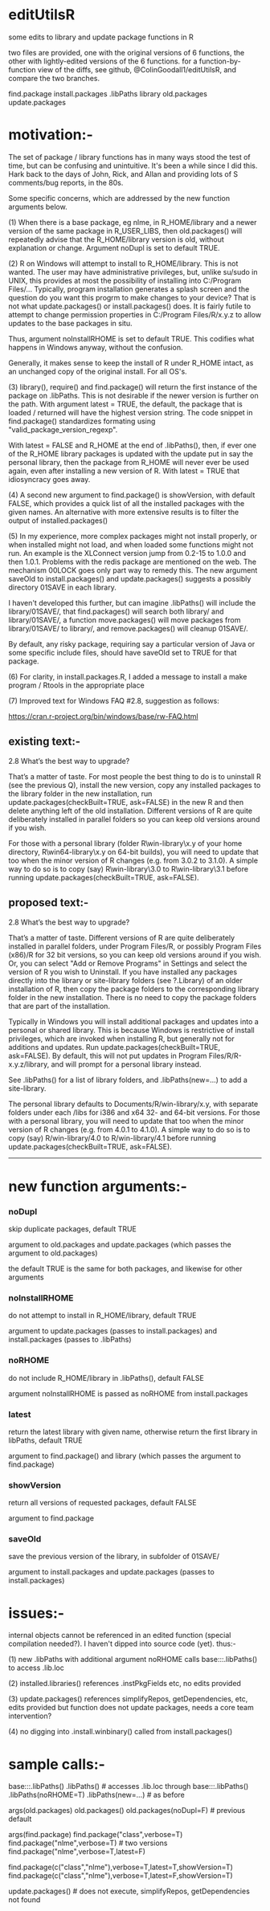 # editUtilsR
some edits to library and update package functions in R

two files are provided, one with the original versions of 6 functions, the other with lightly-edited versions of the 6 functions.
for a function-by-function view of the diffs, see github, @ColinGoodall1/editUtilsR, and compare the two branches.

find.package
install.packages
.libPaths
library
old.packages
update.packages


# motivation:-

The set of package / library functions has in many ways stood the test of time, but can be confusing and unintuitive.
It's been a while since I did this.   Hark back to the days of John, Rick, and Allan and providing lots of S comments/bug reports, in the 80s.

Some specific concerns, which are addressed by the new function arguments below.

(1) When there is a base package, eg nlme, in R_HOME/library and a newer version of the same package in R_USER_LIBS, then
old.packages() will repeatedly advise that the R_HOME/library version is old, without explanation or change.  Argument noDupl is set to default TRUE.

(2) R on Windows will attempt to install to R_HOME/library.  This is not wanted.  The user may have administrative privileges, but, unlike su/sudo in UNIX,
this provides at most the possibility of installing into C:/Program Files/...   Typically, program installation generates a splash screen and the question do you want this progrm to make changes to your device?    That is not what update.packages() or install.packages() does.   It is fairly futile to attempt to change permission properties in C:/Program Files/R/x.y.z to allow updates to the base packages in situ.

Thus, argument noInstallRHOME is set to default TRUE.  This codifies what happens in Windows anyway, without the confusion.

Generally, it makes sense to keep the install of R under R_HOME intact, as an unchanged copy of the original install.  For all OS's.

(3) library(), require() and find.package() will return the first instance of the package on .libPaths.  This is not desirable if the newer version is further on the path.
With argument latest = TRUE, the default, the package that is loaded / returned will have the highest version string.   The code snippet in find.package() standardizes formating using "valid_package_version_regexp".

With latest = FALSE and R_HOME at the end of .libPaths(), then, if ever one of the R_HOME library packages is updated with the update put in say the personal library, then the package from R_HOME will never ever be used again, even after installing a new version of R.   With latest = TRUE that idiosyncracy goes away.

(4) A second new argument to find.package() is showVersion, with default FALSE, which provides a quick list of all the installed packages with the given names.   An alternative with more extensive results is to filter the output of installed.packages()

(5) In my experience, more complex packages might not install properly, or when installed might not load, and when loaded some functions might not run.   An example is the XLConnect version jump from 0.2-15 to 1.0.0 and then 1.0.1.   Problems with the redis package are mentioned on the web.   The mechanism 00LOCK goes only part way to remedy this.  The new argument saveOld to install.packages() and update.packages() suggests a possibly directory 01SAVE in each library.

I haven't developed this further, but can imagine .libPaths() will include the library/01SAVE/, that find.packages() will search both library/ and library/01SAVE/, a function move.packages() will move packages from library/01SAVE/ to library/, and remove.packages() will cleanup 01SAVE/. 

By default, any risky package, requiring say a particular version of Java or some specific include files, should have saveOld set to TRUE for that package.

(6) For clarity, in install.packages.R, I added a message to install a make program / Rtools in the appropriate place

(7) Improved text for Windows FAQ #2.8, suggestion as follows:

https://cran.r-project.org/bin/windows/base/rw-FAQ.html

## existing text:-

2.8 What’s the best way to upgrade?

That’s a matter of taste. For most people the best thing to do is to uninstall R (see the previous Q), install the new version, copy any installed packages to the library folder in the new installation, run update.packages(checkBuilt=TRUE, ask=FALSE) in the new R and then delete anything left of the old installation. Different versions of R are quite deliberately installed in parallel folders so you can keep old versions around if you wish.

For those with a personal library (folder R\win-library\x.y of your home directory, R\win64-library\x.y on 64-bit builds), you will need to update that too when the minor version of R changes (e.g. from 3.0.2 to 3.1.0). A simple way to do so is to copy (say) R\win-library\3.0 to R\win-library\3.1 before running update.packages(checkBuilt=TRUE, ask=FALSE). 

## proposed text:-

2.8 What’s the best way to upgrade?

That’s a matter of taste.  Different versions of R are quite deliberately installed in parallel folders, under Program Files/R, or possibly Program Files (x86)/R for 32 bit versions, so you can keep old versions around if you wish.  Or, you can select "Add or Remove Programs" in Settings and select the version of R you wish to Uninstall.   If you have installed any packages directly into the library or site-library folders (see ?.Library) of an older installation of R, then copy the package folders to the corresponding library folder in the new installation.  There is no need to copy the package folders that are part of the installation. 

Typically in Windows you will install additional packages and updates into a personal or shared library.  This is because Windows is restrictive of install privileges, which are invoked when installing R, but generally not for additions and updates.   Run update.packages(checkBuilt=TRUE, ask=FALSE).  By default, this will not put updates in Program Files/R/R-x.y.z/library, and will prompt for a personal library instead.

See .libPaths() for a list of library folders, and .libPaths(new=...) to add a site-library.

The personal library defaults to Documents/R/win-library/x.y, with separate folders under each <package>/libs for i386 and x64 32- and 64-bit versions.  For those with a personal library, you will need to update that too when the minor version of R changes (e.g. from 4.0.1 to 4.1.0). A simple way to do so is to copy (say) R/win-library/4.0 to R/win-library/4.1 before running update.packages(checkBuilt=TRUE, ask=FALSE). 

---------------------------------------------------

# new function arguments:-

### noDupl

skip duplicate packages, default TRUE

argument to old.packages and update.packages (which passes the argument to old.packages)
						
the default TRUE is the same for both packages, and likewise for other arguments
						
### noInstallRHOME         

do not attempt to install in R_HOME/library, default TRUE
						
argument to update.packages (passes to install.packages) and install.packages (passes to .libPaths)

### noRHOME                

do not include R_HOME/library in .libPaths(), default FALSE

argument noInstallRHOME is passed as noRHOME from install.packages

### latest             

return the latest library with given name, otherwise return the first library in libPaths, default TRUE

argument to find.package() and library (which passes the argument to find.package)

### showVersion             

return all versions of requested packages, default FALSE

argument to find.package

### saveOld                

save the previous version of the library, in subfolder of 01SAVE/

argument to install.packages and update.packages (passes to install.packages)
						



# issues:-

internal objects cannot be referenced in an edited function (special compilation needed?).  I haven't dipped into source code (yet).
thus:-

(1) new .libPaths with additional argument noRHOME calls base:::.libPaths() to access .lib.loc

(2) installed.libraries() references .instPkgFields etc, no edits provided

(3) update.packages() references simplifyRepos, getDependencies, etc, edits provided but function does not update packages, needs a core team intervention?

(4) no digging into .install.winbinary() called from install.packages()

# sample calls:-

base:::.libPaths()
.libPaths()               # accesses .lib.loc through base:::.libPaths()
.libPaths(noRHOME=T)
.libPaths(new=...)        # as before

args(old.packages)
old.packages()
old.packages(noDupl=F)   # previous default

args(find.package)
find.package("class",verbose=T)
find.package("nlme",verbose=T)  # two versions
find.package("nlme",verbose=T,latest=F)

find.package(c("class","nlme"),verbose=T,latest=T,showVersion=T)
find.package(c("class","nlme"),verbose=T,latest=F,showVersion=T)

update.packages()   # does not execute, simplifyRepos, getDependencies not found

